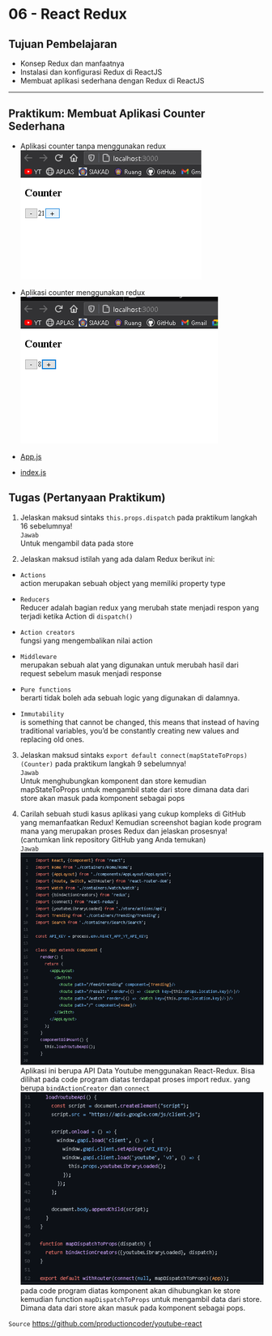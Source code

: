 # 06 - React Redux

## Tujuan Pembelajaran
-   Konsep Redux dan manfaatnya
-   Instalasi dan konfigurasi Redux di ReactJS
-   Membuat aplikasi sederhana dengan Redux di ReactJS

___
## Praktikum: Membuat Aplikasi Counter Sederhana

* Aplikasi counter  tanpa menggunakan redux  
![p01](img/1.png)


* Aplikasi counter menggunakan redux  
![p02](img/2.png)


* [App.js](../../src/06_redux/App.js)  
* [index.js](../../src/06_redux/index.js)


## Tugas (Pertanyaan Praktikum)

1.  Jelaskan maksud sintaks `this.props.dispatch` pada praktikum langkah 16 sebelumnya!  
`Jawab`  
Untuk mengambil data pada store

2.  Jelaskan maksud istilah yang ada dalam Redux berikut ini:
* `Actions`  
 action merupakan sebuah object yang memiliki property type
 
* `Reducers`  
Reducer adalah bagian redux yang merubah state menjadi respon yang terjadi ketika Action di `dispatch()`
* `Action creators`  
fungsi yang mengembalikan nilai action
* `Middleware`  
 merupakan sebuah alat yang digunakan untuk merubah hasil dari request sebelum masuk menjadi response

* `Pure functions`  
berarti tidak boleh ada sebuah logic yang digunakan di dalamnya.

* `Immutability`  
is something that cannot be changed, this means that instead of having traditional variables, you’d be constantly creating new values and replacing old ones.

3.  Jelaskan maksud sintaks `export default connect(mapStateToProps)(Counter)` pada praktikum langkah 9 sebelumnya!   
`Jawab`  
Untuk menghubungkan komponent dan store kemudian mapStateToProps untuk mengambil state dari store dimana data dari store akan masuk pada komponent sebagai pops

4.  Carilah sebuah studi kasus aplikasi yang cukup kompleks di GitHub yang memanfaatkan Redux! Kemudian screenshot bagian kode program mana yang merupakan proses Redux dan jelaskan prosesnya! (cantumkan link repository GitHub yang Anda temukan)  
`Jawab`  
![p02](img/3.png)  
Aplikasi ini berupa API Data Youtube menggunakan React-Redux. Bisa dilihat pada code program diatas terdapat proses import redux. yang berupa `bindActionCreator` dan `connect`  
![p02](img/4.png)  
pada code program diatas 
komponent akan dihubungkan ke store kemudian 
function `mapDispatchToProps` untuk mengambil data dari store. Dimana data dari store akan masuk pada komponent sebagai pops.

`Source` https://github.com/productioncoder/youtube-react